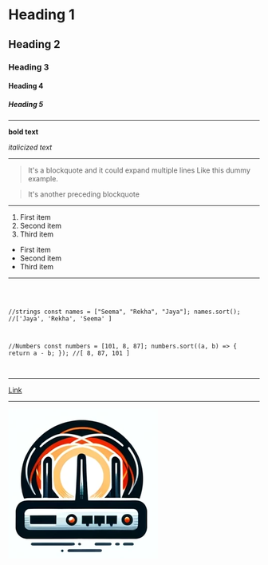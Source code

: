 # Heading 1

## Heading 2

### Heading 3

#### Heading 4

##### Heading 5

---

**bold text**

_italicized text_

---

> It's a blockquote
> and it could expand multiple lines
> Like this dummy example.

> It's another preceding blockquote

---

1. First item
2. Second item
3. Third item

- First item
- Second item
- Third item

---

<Code language="javascript">

//strings
const names = ["Seema", "Rekha", "Jaya"];
names.sort();
//['Jaya', 'Rekha', 'Seema' ]

//Numbers
const numbers = [101, 8, 87];
numbers.sort((a, b) => {
return a - b;
});
//[ 8, 87, 101 ]

</Code>

---

[Link](https://www.example.com)

---

![alt text](../src/assets/doc_logos/001_doc_logo.webp)
